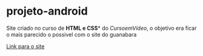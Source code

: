 # projeto-android
Site criado no curso de **HTML  e CSS*** do *CursoemVideo*, o objetivo era ficar o mais parecido o possivel com o site do guanabara


<a href="https://dvid-max.github.io/projeto-android/" target="_blank">Link para o site </a>
